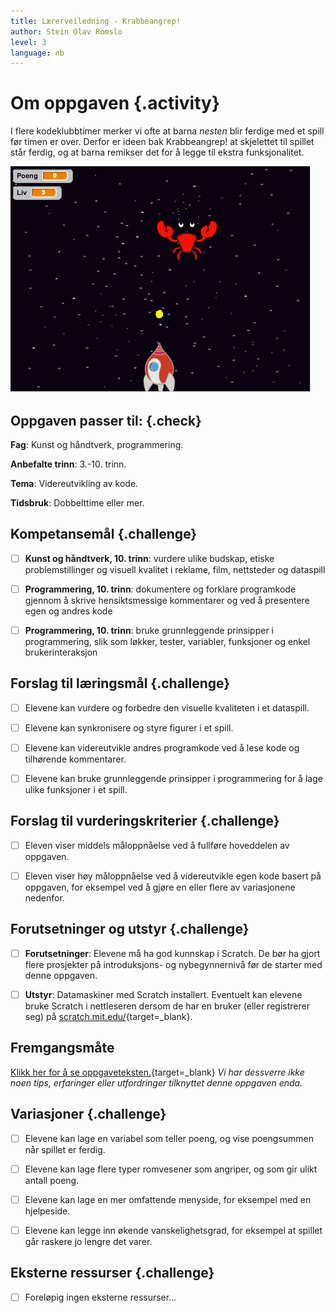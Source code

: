 ```yaml
---
title: Lærerveiledning - Krabbeangrep!
author: Stein Olav Romslo
level: 3
language: nb
---
```



# Om oppgaven {.activity}

I flere kodeklubbtimer merker vi ofte at barna _nesten_ blir ferdige med et
spill før timen er over. Derfor er ideen bak Krabbeangrep! at skjelettet til
spillet står ferdig, og at barna remikser det for å legge til ekstra
funksjonalitet.

![Illustrerer en remix av et krabbespill](krabbeangrep_remiks.png)

## Oppgaven passer til: {.check}

__Fag__: Kunst og håndtverk, programmering.
 
__Anbefalte trinn__: 3.-10. trinn.

__Tema__: Videreutvikling av kode.

__Tidsbruk__: Dobbelttime eller mer.

## Kompetansemål {.challenge}

- [ ] __Kunst og håndtverk, 10. trinn__: vurdere ulike budskap, etiske
      problemstillinger og visuell kvalitet i reklame, film, nettsteder og
      dataspill

- [ ] __Programmering, 10. trinn__: dokumentere og forklare programkode gjennom
      å skrive hensiktsmessige kommentarer og ved å presentere egen og andres
      kode

- [ ] __Programmering, 10. trinn__: bruke grunnleggende prinsipper i
      programmering, slik som løkker, tester, variabler, funksjoner og enkel
      brukerinteraksjon

## Forslag til læringsmål {.challenge}

- [ ] Elevene kan vurdere og forbedre den visuelle kvaliteten i et dataspill.

- [ ] Elevene kan synkronisere og styre figurer i et spill.

- [ ] Elevene kan videreutvikle andres programkode ved å lese kode og tilhørende
      kommentarer.

- [ ] Elevene kan bruke grunnleggende prinsipper i programmering for å lage
      ulike funksjoner i et spill.

## Forslag til vurderingskriterier {.challenge}

- [ ] Eleven viser middels måloppnåelse ved å fullføre hoveddelen av oppgaven.

- [ ] Eleven viser høy måloppnåelse ved å videreutvikle egen kode basert på
      oppgaven, for eksempel ved å gjøre en eller flere av variasjonene
      nedenfor.

## Forutsetninger og utstyr {.challenge}

- [ ] __Forutsetninger__: Elevene må ha god kunnskap i Scratch. De bør ha gjort
      flere prosjekter på introduksjons- og nybegynnernivå før de starter med
      denne oppgaven.

- [ ] __Utstyr__: Datamaskiner med Scratch installert. Eventuelt kan elevene
      bruke Scratch i nettleseren dersom de har en bruker (eller registrerer
      seg) på [scratch.mit.edu/](http://scratch.mit.edu/){target=_blank}.

## Fremgangsmåte

[Klikk her for å se
oppgaveteksten.](../krabbeangrep_remiks/krabbeangrep_remiks.html){target=_blank}
_Vi har dessverre ikke noen tips, erfaringer eller utfordringer tilknyttet denne
oppgaven enda._

## Variasjoner {.challenge}

- [ ] Elevene kan lage en variabel som teller poeng, og vise poengsummen når
      spillet er ferdig.

- [ ] Elevene kan lage flere typer romvesener som angriper, og som gir ulikt
      antall poeng.

- [ ] Elevene kan lage en mer omfattende menyside, for eksempel med en
      hjelpeside.

- [ ] Elevene kan legge inn økende vanskelighetsgrad, for eksempel at spillet
      går raskere jo lengre det varer.

## Eksterne ressurser {.challenge}

- [ ] Foreløpig ingen eksterne ressurser...
